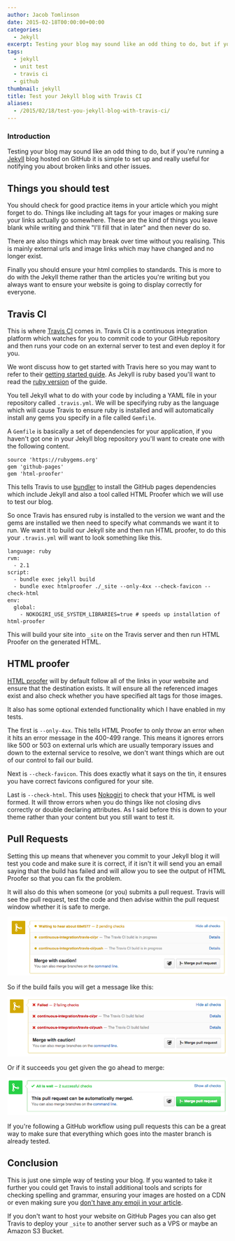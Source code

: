 ```yaml
---
author: Jacob Tomlinson
date: 2015-02-18T00:00:00+00:00
categories:
  - Jekyll
excerpt: Testing your blog may sound like an odd thing to do, but if you're running a Jekyll blog hosted on GitHub it is simple to set up and really useful for notifying you about broken links and other issues.
tags:
  - jekyll
  - unit test
  - travis ci
  - github
thumbnail: jekyll
title: Test your Jekyll blog with Travis CI
aliases:
  - /2015/02/18/test-you-jekyll-blog-with-travis-ci/
---
```



### Introduction

Testing your blog may sound like an odd thing to do, but if you're running a [Jekyll][8]
blog hosted on GitHub it is simple to set up and really useful for notifying you about broken links
and other issues.

## Things you should test

You should check for good practice items in your article which you might forget to do.
Things like including alt tags
for your images or making sure your links actually go somewhere. These are the
kind of things you leave blank while writing and think "I'll fill that in later"
and then never do so.

There are also things which may break over time without you realising. This is mainly
external urls and image links which may have changed and no longer exist.

Finally you should ensure your html complies to standards. This is more to do with
the Jekyll theme rather than the articles you're writing but you always
want to ensure your website is going to display correctly for everyone.

## Travis CI

This is where [Travis CI][3] comes in. Travis CI is a continuous integration platform which
watches for you to commit code to your GitHub repository and then runs your code
on an external server to test and even deploy it for you.

We wont discuss how to get started with Travis here so you may want to refer
to their [getting started guide][1]. As Jekyll is ruby based you'll want to read
the [ruby version][7] of the guide.

You tell Jekyll what to do with your code by including a YAML file in your repository
called `.travis.yml`. We will be specifying ruby as the language which will cause Travis
to ensure ruby is installed and will automatically install any gems you specify in
a file called `Gemfile`.

A `Gemfile` is basically a set of dependencies for your application, if you haven't got one
in your Jekyll blog repository you'll want to create one with the following content.

```
source 'https://rubygems.org'
gem 'github-pages'
gem 'html-proofer'
```

This tells Travis to use [bundler][2] to install the GitHub pages dependencies which include
Jekyll and also a tool called HTML Proofer which we will use to test our blog.

So once Travis has ensured ruby is installed to the version we want and the gems are installed
we then need to specify what commands we want it to run. We want it to build our Jekyll
site and then run HTML proofer, to do this your `.travis.yml` will want to look
something like this.

```
language: ruby
rvm:
  - 2.1
script:
  - bundle exec jekyll build
  - bundle exec htmlproofer ./_site --only-4xx --check-favicon --check-html
env:
  global:
    - NOKOGIRI_USE_SYSTEM_LIBRARIES=true # speeds up installation of html-proofer
```

This will build your site into `_site` on the Travis server and then run HTML Proofer
on the generated HTML.

## HTML proofer

[HTML proofer][4] will by default follow all of the links in your website and ensure
that the destination exists. It will ensure all the referenced images exist and also
check whether you have specified alt tags for those images.

It also has some optional extended functionality which I have enabled in my tests.

The first is `--only-4xx`. This tells HTML Proofer to only throw an error when it
hits an error message in the 400-499 range. This means it ignores errors like 500 or 503
on external urls which are usually temporary issues and down to the external service
to resolve, we don't want things which are out of our control to fail our build.

Next is `--check-favicon`. This does exactly what it says on the tin, it ensures
you have correct favicons configured for your site.

Last is `--check-html`. This uses [Nokogiri][5] to check that your HTML is well formed.
It will throw errors when you do things like not closing divs correctly or double
declaring attributes. As I said before this is down to your theme rather than
your content but you still want to test it.

## Pull Requests

Setting this up means that whenever you commit to your Jekyll blog it will test
you code and make sure it is correct, if it isn't it will send you an email saying
that the build has failed and will allow you to see the output of HTML Proofer
so that you can fix the problem.

It will also do this when someone (or you) submits a pull request. Travis will see the pull request,
test the code and then advise within the pull request window whether it is safe to merge.

![Pull request waiting to be checked by Travis CI](IxsaFSe.png)

So if the build fails you will get a message like this:

![Pull request failed by Travis CI](aThKVyp.png)

Or if it succeeds you get given the go ahead to merge:

![Pull request successfully checked by Travis CI](kLZlnlD.png)

If you're following a GitHub workflow using pull requests this can be a great way to
make sure that everything which goes into the master branch is already tested.

## Conclusion

This is just one simple way of testing your blog. If you wanted to take it further
you could get Travis to install additional tools and scripts for checking spelling and grammar,
ensuring your images are hosted on a CDN or even making sure you [don't have any emoji in your article][6].

If you don't want to host your website on GitHub Pages you can also get Travis
to deploy your `_site` to another server such as a VPS or maybe an Amazon S3 Bucket.

[1]: http://docs.travis-ci.com/user/getting-started/
[2]: http://bundler.io/
[3]: https://travis-ci.org
[4]: https://github.com/gjtorikian/html-proofer
[5]: http://www.nokogiri.org/tutorials/ensuring_well_formed_markup.html
[6]: http://zachholman.com/posts/how-github-writes-blog-posts/
[7]: http://docs.travis-ci.com/user/languages/ruby/
[8]: http://jekyllrb.com/
